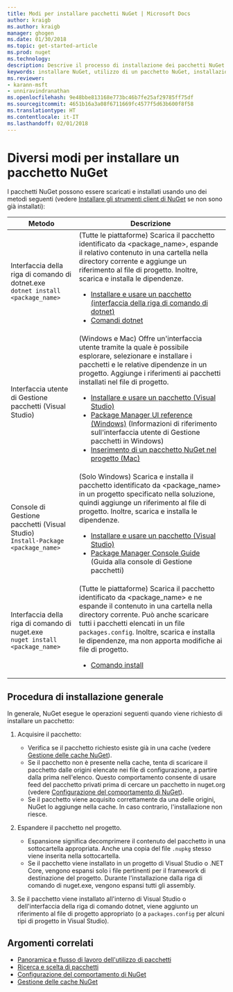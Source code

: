 ```yaml
---
title: Modi per installare pacchetti NuGet | Microsoft Docs
author: kraigb
ms.author: kraigb
manager: ghogen
ms.date: 01/30/2018
ms.topic: get-started-article
ms.prod: nuget
ms.technology: 
description: Descrive il processo di installazione dei pacchetti NuGet in un progetto, incluso cosa accade sul disco e ai file di progetto applicabili.
keywords: installare NuGet, utilizzo di un pacchetto NuGet, installazione di pacchetti NuGet, riferimenti ai pacchetti NuGet
ms.reviewer:
- karann-msft
- unniravindranathan
ms.openlocfilehash: 9e48bbe813168e773bc46b7fe25af29785ff75df
ms.sourcegitcommit: 4651b16a3a08f6711669fc4577f5d63b600f8f58
ms.translationtype: HT
ms.contentlocale: it-IT
ms.lasthandoff: 02/01/2018
---
```

# <a name="different-ways-to-install-a-nuget-package"></a>Diversi modi per installare un pacchetto NuGet

I pacchetti NuGet possono essere scaricati e installati usando uno dei metodi seguenti (vedere [Installare gli strumenti client di NuGet](../install-nuget-client-tools.md) se non sono già installati):

| Metodo | Descrizione |
| --- | --- |
| Interfaccia della riga di comando di dotnet.exe<br/>`dotnet install <package_name>` | (Tutte le piattaforme) Scarica il pacchetto identificato da \<package_name\>, espande il relativo contenuto in una cartella nella directory corrente e aggiunge un riferimento al file di progetto. Inoltre, scarica e installa le dipendenze.<ul><li>[Installare e usare un pacchetto (interfaccia della riga di comando di dotnet)](../quickstart/install-and-use-a-package-using-the-dotnet-cli.md)</li><li>[Comandi dotnet](../tools/dotnet-commands.md)</li></ul> |
| Interfaccia utente di Gestione pacchetti (Visual Studio) | (Windows e Mac) Offre un'interfaccia utente tramite la quale è possibile esplorare, selezionare e installare i pacchetti e le relative dipendenze in un progetto. Aggiunge i riferimenti ai pacchetti installati nel file di progetto.<ul><li>[Installare e usare un pacchetto (Visual Studio)](../quickstart/install-and-use-a-package-in-visual-studio.md)</li><li>[Package Manager UI reference (Windows)](../tools/package-manager-ui.md) (Informazioni di riferimento sull'interfaccia utente di Gestione pacchetti in Windows)</li><li>[Inserimento di un pacchetto NuGet nel progetto (Mac)](/visualstudio/mac/nuget-walkthrough)</li></ul> |
| Console di Gestione pacchetti (Visual Studio)<br/>`Install-Package <package_name>` | (Solo Windows) Scarica e installa il pacchetto identificato da \<package_name\> in un progetto specificato nella soluzione, quindi aggiunge un riferimento al file di progetto. Inoltre, scarica e installa le dipendenze.<ul><li>[Installare e usare un pacchetto (Visual Studio)](../quickstart/install-and-use-a-package-in-visual-studio.md)</li><li>[Package Manager Console Guide](../tools/package-manager-console.md) (Guida alla console di Gestione pacchetti)</li></ul> |
| Interfaccia della riga di comando di nuget.exe<br/>`nuget install <package_name>` | (Tutte le piattaforme) Scarica il pacchetto identificato da \<package_name\> e ne espande il contenuto in una cartella nella directory corrente. Può anche scaricare tutti i pacchetti elencati in un file `packages.config`. Inoltre, scarica e installa le dipendenze, ma non apporta modifiche ai file di progetto.<ul><li>[Comando install](../tools/cli-ref-install.md)</li></ul> |

## <a name="general-install-process"></a>Procedura di installazione generale

In generale, NuGet esegue le operazioni seguenti quando viene richiesto di installare un pacchetto:

1. Acquisire il pacchetto:
    - Verifica se il pacchetto richiesto esiste già in una cache (vedere [Gestione delle cache NuGet](managing-the-nuget-cache.md)).
    - Se il pacchetto non è presente nella cache, tenta di scaricare il pacchetto dalle origini elencate nei file di configurazione, a partire dalla prima nell'elenco. Questo comportamento consente di usare feed del pacchetto privati prima di cercare un pacchetto in nuget.org (vedere [Configurazione del comportamento di NuGet](configuring-nuget-behavior.md)).
    - Se il pacchetto viene acquisito correttamente da una delle origini, NuGet lo aggiunge nella cache. In caso contrario, l'installazione non riesce.

1. Espandere il pacchetto nel progetto.
    - Espansione significa decomprimere il contenuto del pacchetto in una sottocartella appropriata. Anche una copia del file `.nupkg` stesso viene inserita nella sottocartella.
    - Se il pacchetto viene installato in un progetto di Visual Studio o .NET Core, vengono espansi solo i file pertinenti per il framework di destinazione del progetto. Durante l'installazione dalla riga di comando di nuget.exe, vengono espansi tutti gli assembly.

1. Se il pacchetto viene installato all'interno di Visual Studio o dell'interfaccia della riga di comando dotnet, viene aggiunto un riferimento al file di progetto appropriato (o a `packages.config` per alcuni tipi di progetto in Visual Studio).

## <a name="related-topics"></a>Argomenti correlati

- [Panoramica e flusso di lavoro dell'utilizzo di pacchetti](../consume-packages/overview-and-workflow.md)
- [Ricerca e scelta di pacchetti](../consume-packages/finding-and-choosing-packages.md)
- [Configurazione del comportamento di NuGet](../consume-packages/configuring-nuget-behavior.md)
- [Gestione delle cache NuGet](managing-the-nuget-cache.md)
